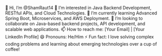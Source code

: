 👋 Hi, I’m @ShamRaut14
👀 I’m interested in Java Backend Development, RESTful APIs, and Cloud Technologies.
🌱 I’m currently learning Advanced Spring Boot, Microservices, and AWS Deployment.
💞️ I’m looking to collaborate on Java-based backend projects, API development, and scalable web applications.
📫 How to reach me: [Your Email] | [Your LinkedIn Profile]
😄 Pronouns: He/Him
⚡ Fun fact: I love solving complex coding problems and learning about emerging technologies over a cup of coffee!

<!---
ShamRaut14/ShamRaut14 is a ✨ special ✨ repository because its `README.md` (this file) appears on your GitHub profile.
You can click the Preview link to take a look at your changes.
--->
